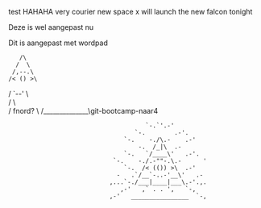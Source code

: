 test
HAHAHA very courier new space x will launch the new falcon tonight 

Deze is wel aangepast nu 

Dit is aangepast met wordpad


       /\       
      /  \      
     /,--.\     
    /< () >\    
   /  `--'  \   
  /          \  
 /   fnord?   \ 
/______________\git-bootcamp-naar4



                                          `-.`'.-'
                                       `-.        .-'.
                                    `-.    -./\.-    .-'
                                        -.  /_|\  .-
                                    `-.   `/____\'   .-'.
                                 `-.    -./.-""-.\.-      '
                                    `-.  /< (()) >\  .-'
                                  -   .`/__`-..-'__\'   .-
                                ,...`-./___|____|___\.-'.,.
                                   ,-'   ,` . . ',   `-,
                                ,-'   ________________  `-,
